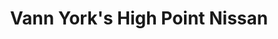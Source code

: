 ---
title: "Vann York's High Point Nissan"
url: /high-point/vann-yorks-high-point-nissan/
shop: car
---